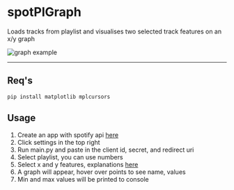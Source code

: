 # spotPlGraph
Loads tracks from playlist and visualises two selected track features on an x/y graph

![graph example](https://i.ibb.co/7y8CHrK/example.png)

---
## Req's
`pip install matplotlib mplcursors`

## Usage
1. Create an app with spotify api [here](https://developer.spotify.com/dashboard)
2. Click settings in the top right
3. Run main.py and paste in the client id, secret, and redirect uri
4. Select playlist, you can use numbers
5. Select x and y features, explanations [here](https://developer.spotify.com/documentation/web-api/reference/get-several-audio-features)
6. A graph will appear, hover over points to see name, values
7. Min and max values will be printed to console
